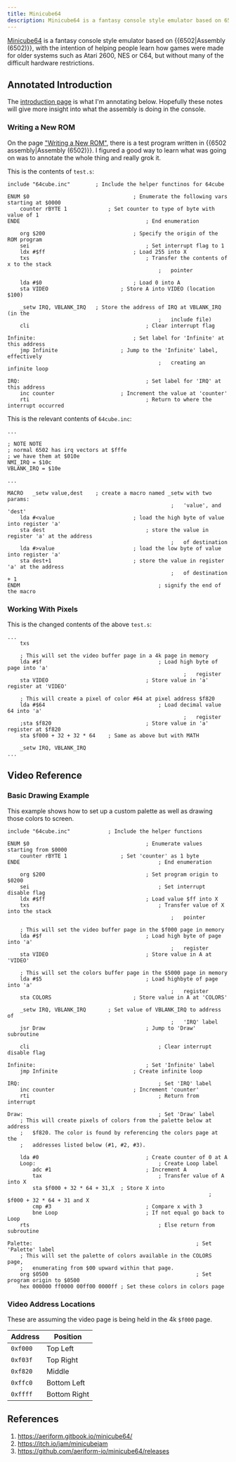 ```yaml
---
title: Minicube64
description: Minicube64 is a fantasy console style emulator based on 6502, with the intention of helping people learn how games were made for older systems.
---
```


[Minicube64][] is a fantasy console style emulator based on {{6502|Assembly (6502)}}, with the intention of helping people learn how games were made for older systems such as Atari 2600, NES or C64, but without many of the difficult hardware restrictions.

## Annotated Introduction

The [introduction page](https://aeriform.gitbook.io/minicube64/) is what I'm annotating below. Hopefully these notes will give more insight into what the assembly is doing in the console.

### Writing a New ROM

On the page ["Writing a New ROM"](https://aeriform.gitbook.io/minicube64/new), there is a test program written in {{6502 assembly|Assembly (6502)}}. I figured a good way to learn what was going on was to annotate the whole thing and really grok it.

This is the contents of `test.s`:

```assembly
include "64cube.inc"		; Include the helper functinos for 64cube

ENUM $0 								; Enumerate the following vars starting at $0000
	counter rBYTE 1  			; Set counter to type of byte with value of 1
ENDE 										; End enumeration

	org $200							; Specify the origin of the ROM program
	sei										; Set interrupt flag to 1
	ldx #$ff 							; Load 255 into X
	txs 									; Transfer the contents of x to the stack
												; 	pointer

	lda #$0 							; Load 0 into A
	sta VIDEO 						; Store A into VIDEO (location $100)

	_setw IRQ, VBLANK_IRQ	; Store the address of IRQ at VBLANK_IRQ (in the
												; 	include file)
	cli 									; Clear interrupt flag

Infinite:								; Set label for 'Infinite' at this address
	jmp Infinite					; Jump to the 'Infinite' label, effectively
												; 	creating an infinite loop

IRQ: 										; Set label for 'IRQ' at this address
	inc counter  					; Increment the value at 'counter'
	rti										; Return to where the interrupt occurred
```

This is the relevant contents of `64cube.inc`:

```assembly
...

; NOTE NOTE
; normal 6502 has irq vectors at $fffe
; we have them at $010e
NMI_IRQ	= $10c
VBLANK_IRQ = $10e

...

MACRO 	_setw value,dest	; create a macro named _setw with two params:
													; 	'value', and 'dest'
	lda #<value 						; load the high byte of value into register 'a'
	sta dest 								; store the value in register 'a' at the address
													; 	of destination
	lda #>value 						; load the low byte of value into register 'a'
	sta dest+1 							; store the value in register 'a' at the address
													; 	of destination + 1
ENDM											; signify the end of the macro
```

### Working With Pixels

This is the changed contents of the above `test.s`:

```assembly
...
	txs

	; This will set the video buffer page in a 4k page in memory
	lda #$f										; Load high byte of page into 'a'
														; 	register
	sta VIDEO 								; Store value in 'a' register at 'VIDEO'

	; This will create a pixel of color #64 at pixel address $f820
	lda #$64 									; Load decimal value 64 into 'a'
														; 	register
	;sta $f820								; Store value in 'a' register at $f820
	sta $f000 + 32 + 32 * 64	; Same as above but with MATH

	_setw IRQ, VBLANK_IRQ
...
```

## Video Reference

### Basic Drawing Example

This example shows how to set up a custom palette as well as drawing those colors to screen.

```assembly
include "64cube.inc"			; Include the helper functions

ENUM $0										; Enumerate values starting from $0000
	counter rBYTE 1					; Set 'counter' as 1 byte
ENDE											; End enumeration

	org $200								; Set program origin to $0200
	sei											; Set interrupt disable flag
	ldx #$ff								; Load value $ff into X
	txs											; Transfer value of X into the stack
													; 	pointer

	; This will set the video buffer page in the $f000 page in memory
	lda #$f									; Load high byte of page into 'a'
													; 	register
	sta VIDEO								; Store value in A at 'VIDEO'

	; This will set the colors buffer page in the $5000 page in memory
	lda #$5									; Load highbyte of page into 'a'
													; 	register
	sta COLORS							; Store value in A at 'COLORS'

	_setw IRQ, VBLANK_IRQ		; Set value of VBLANK_IRQ to address of
													; 	'IRQ' label
	jsr Draw								; Jump to 'Draw' subroutine

	cli											; Clear interrupt disable flag

Infinite:									; Set 'Infinite' label
	jmp Infinite						; Create infinite loop

IRQ:											; Set 'IRQ' label
	inc counter							; Increment 'counter'
	rti											; Return from interrupt

Draw:											; Set 'Draw' label
	; This will create pixels of colors from the palette below at address
	; 	$f820. The color is found by referencing the colors page at the
	; 	addresses listed below (#1, #2, #3).

	lda #0									; Create counter of 0 at A
	Loop:										; Create Loop label
		adc #1								; Increment A
		tax										; Transfer value of A into X
		sta $f000 + 32 * 64 + 31,X 	; Store X into
																; 	$f000 + 32 * 64 + 31 and X
		cmp #3								; Compare x with 3
		bne Loop							; If not equal go back to Loop
	rts											; Else return from subroutine

Palette:													; Set 'Palette' label
	; This will set the palette of colors available in the COLORS page,
	; 	enumerating from $00 upward within that page.
	org $0500												; Set program origin to $0500
	hex 000000 ff0000 00ff00 0000ff	; Set these colors in colors page
```

### Video Address Locations

These are assuming the video page is being held in the 4k `$f000` page.

Address | Position
--- | ---
`0xf000` | Top Left
`0xf03f` | Top Right
`0xf820` | Middle
`0xffc0` | Bottom Left
`0xffff` | Bottom Right 

## References

1. https://aeriform.gitbook.io/minicube64/
2. https://itch.io/jam/minicubejam
3. https://github.com/aeriform-io/minicube64/releases

[Minicube64]: https://aeriform.gitbook.io/minicube64/
